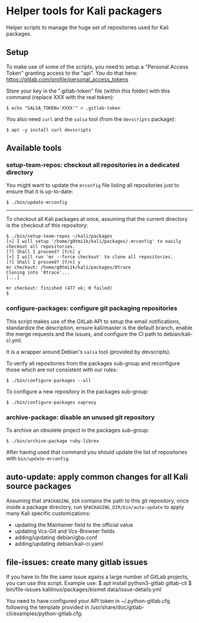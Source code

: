 # Helper tools for Kali packagers

Helper scripts to manage the huge set of repositories used for Kali packages.

## Setup

To make use of some of the scripts, you need to setup a "Personal Access
Token" granting access to the "api". You do that here:
https://gitlab.com/profile/personal_access_tokens

Store your key in the ".gitlab-token" file (within this folder) with this command (replace XXX
with the real token):

```
$ echo "SALSA_TOKEN='XXXX'" > .gitlab-token
```

You also need `curl` and the `salsa` tool (from the `devscripts` package):

```
$ apt -y install curl devscripts
```

## Available tools

### setup-team-repos: checkout all repositories in a dedicated directory

You might want to update the `mrconfig` file listing all repositories
just to ensure that it is up-to-date:

```
$ ./bin/update-mrconfig
```
- - -

To checkout all Kali packages at once, assuming that the current
directory is the checkout of this repository:

```
$ ./bin/setup-team-repos ~/kali/packages
[>] I will setup '/home/g0tmi1k/kali/packages/.mrconfig' to easily checkout all repositories.
[?] Shall I proceed? [Y/n] y
[>] I will run 'mr --force checkout' to clone all repositories.
[?] Shall I proceed? [Y/n] y
mr checkout: /home/g0tmi1k/kali/packages/0trace
Cloning into '0trace'...
[...]

mr checkout: finished (477 ok; 0 failed)
$
```

### configure-packages: configure git packaging repositories

This script makes use of the GitLab API to setup the email notifications,
standardize the description, ensure kali/master is the default branch,
enable the merge requests and the issues, and configure the CI path
to debian/kali-ci.yml.

It is a wrapper around Debian's `salsa` tool (provided by devscripts).

To verify all repositories from the packages sub-group and reconfigure those
which are not consistent with our rules:
```
$ ./bin/configure-packages --all
```

To configure a new repository in the packages sub-group:
```
$ ./bin/configure-packages zaproxy
```

### archive-package: disable an unused git repository

To archive an obsolete project in the packages sub-group:
```
$ ./bin/archive-package ruby-librex
```

After having used that command you should update the list of repositories
with `bin/update-mrconfig`.

## auto-update: apply common changes for all Kali source packages

Assuming that `$PACKAGING_DIR` contains the path to this git repository,
once inside a package directory, run `$PACKAGING_DIR/bin/auto-update` to
apply many Kali specific customizations:
- updating the Maintainer field to the official value
- updating Vcs-Git and Vcs-Browser fields
- adding/updating debian/gbp.conf
- adding/updating debian/kali-ci.yaml

## file-issues: create many gitlab issues

If you have to file the same issue agains a large number of GitLab
projects, you can use this script. Example use:
$ apt install python3-gitlab gitlab-cli
$ bin/file-issues kalilinux/packages/kismet data/issue-details.yml

You need to have configured your API token in ~/.python-gitlab.cfg
following the template provided in
/usr/share/doc/gitlab-cli/examples/python-gitlab.cfg:
